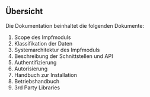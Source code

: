 ## Übersicht

Die Dokumentation beinhaltet die folgenden Dokumente: 

1. Scope des Impfmoduls
2. Klassifikation der Daten
3. Systemarchitektur des Impfmoduls
4. Beschreibung der Schnittstellen und API
5. Authentifizierung 
6. Autorisierung
7. Handbuch zur Installation 
8. Betriebshandbuch
9. 3rd Party Libraries
